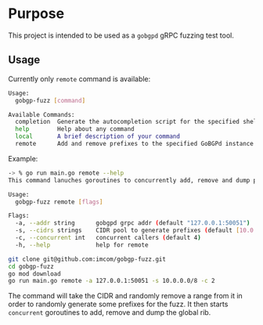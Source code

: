 # Purpose

This project is intended to be used as a `gobgpd` gRPC fuzzing test tool.

## Usage

Currently only `remote` command is available:

```bash
Usage:
  gobgp-fuzz [command]

Available Commands:
  completion  Generate the autocompletion script for the specified shell
  help        Help about any command
  local       A brief description of your command
  remote      Add and remove prefixes to the specified GoBGPd instance while keep dumping the global RIB
```

Example:

```bash
-> % go run main.go remote --help
This command lanuches goroutines to concurrently add, remove and dump prefixes.

Usage:
  gobgp-fuzz remote [flags]

Flags:
  -a, --addr string      gobgpd grpc addr (default "127.0.0.1:50051")
  -s, --cidrs strings    CIDR pool to generate prefixes (default [10.0.0.0/8])
  -c, --concurrent int   concurrent callers (default 4)
  -h, --help             help for remote
```

```bash
git clone git@github.com:imcom/gobgp-fuzz.git
cd gobgp-fuzz
go mod download
go run main.go remote -a 127.0.0.1:50051 -s 10.0.0.0/8 -c 2
```

The command will take the CIDR and randomly remove a range from it in order to randomly generate some prefixes for the fuzz. It then starts `concurrent` goroutines to add, remove and dump the global rib.
